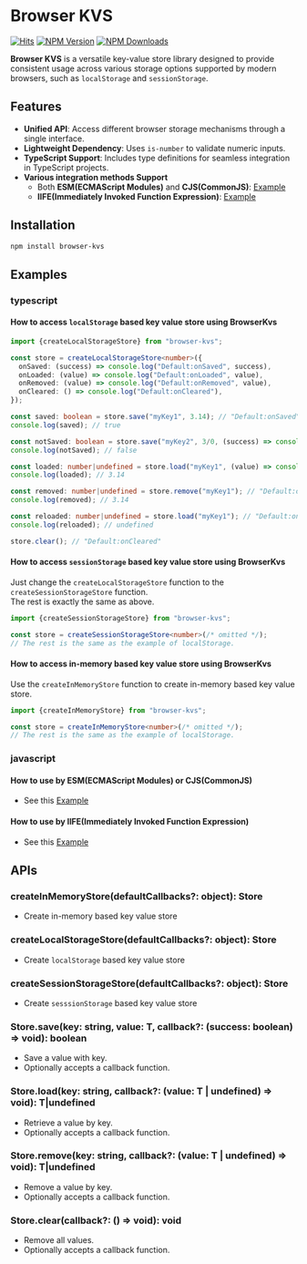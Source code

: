 # Browser KVS

[![Hits](https://hits.seeyoufarm.com/api/count/incr/badge.svg?url=https%3A%2F%2Fgithub.com%2Fniceman114%2Fbrowser-kvs&count_bg=%2379C83D&title_bg=%23555555&icon=&icon_color=%23E7E7E7&title=hits&edge_flat=false)](https://hits.seeyoufarm.com)
[![NPM Version](https://img.shields.io/npm/v/browser-kvs.svg?logo=npm)](https://www.npmjs.com/package/browser-kvs)
[![NPM Downloads](https://img.shields.io/npm/dt/browser-kvs?logo=npm)](https://www.npmjs.com/package/browser-kvs)

**Browser KVS** is a versatile key-value store library designed to provide consistent usage across various storage options supported by modern browsers, such as `localStorage` and `sessionStorage`.

## Features

- **Unified API**: Access different browser storage mechanisms through a single interface.
- **Lightweight Dependency**: Uses `is-number` to validate numeric inputs.
- **TypeScript Support**: Includes type definitions for seamless integration in TypeScript projects.
- **Various integration methods Support**
  - Both **ESM(ECMAScript Modules)** and **CJS(CommonJS)**: [Example](https://codesandbox.io/p/sandbox/drst9t)
  - **IIFE(Immediately Invoked Function Expression)**: [Example](https://drst9t.csb.app/browser-kvs.html)

## Installation

```bash
npm install browser-kvs
```

## Examples

### typescript

#### How to access `localStorage` based key value store using BrowserKvs

```ts
import {createLocalStorageStore} from "browser-kvs";

const store = createLocalStorageStore<number>({
  onSaved: (success) => console.log("Default:onSaved", success),
  onLoaded: (value) => console.log("Default:onLoaded", value),
  onRemoved: (value) => console.log("Default:onRemoved", value),
  onCleared: () => console.log("Default:onCleared"),
});

const saved: boolean = store.save("myKey1", 3.14); // "Default:onSaved" true
console.log(saved); // true

const notSaved: boolean = store.save("myKey2", 3/0, (success) => console.log("onSaved", success)); // "onSaved" false
console.log(notSaved); // false

const loaded: number|undefined = store.load("myKey1", (value) => console.log("onLoaded", value)); // "onLoaded" 3.14
console.log(loaded); // 3.14

const removed: number|undefined = store.remove("myKey1"); // "Default:onRemoved" 3.14
console.log(removed); // 3.14

const reloaded: number|undefined = store.load("myKey1"); // "Default:onLoaded" undefined
console.log(reloaded); // undefined

store.clear(); // "Default:onCleared"
```

#### How to access `sessionStorage` based key value store using BrowserKvs

Just change the `createLocalStorageStore` function to the `createSessionStorageStore` function.
<br />
The rest is exactly the same as above.

```ts
import {createSessionStorageStore} from "browser-kvs";

const store = createSessionStorageStore<number>(/* omitted */);
// The rest is the same as the example of localStorage.
```

#### How to access in-memory based key value store using BrowserKvs

Use the `createInMemoryStore` function to create in-memory based key value store.

```ts
import {createInMemoryStore} from "browser-kvs";

const store = createInMemoryStore<number>(/* omitted */);
// The rest is the same as the example of localStorage.
```

### javascript

#### How to use by **ESM(ECMAScript Modules)** or **CJS(CommonJS)**

- See this [Example](https://codesandbox.io/p/sandbox/drst9t)

#### How to use by **IIFE(Immediately Invoked Function Expression)**

- See this [Example](https://drst9t.csb.app/browser-kvs.html)


## APIs

### createInMemoryStore(defaultCallbacks?: object): Store
- Create in-memory based key value store

### createLocalStorageStore(defaultCallbacks?: object): Store
- Create `localStorage` based key value store

### createSessionStorageStore(defaultCallbacks?: object): Store
- Create `sesssionStorage` based key value store

### Store.save(key: string, value: T, callback?: (success: boolean) => void): boolean
- Save a value with key.
- Optionally accepts a callback function.

### Store.load(key: string, callback?: (value: T | undefined) => void): T|undefined
- Retrieve a value by key.
- Optionally accepts a callback function.

### Store.remove(key: string, callback?: (value: T | undefined) => void): T|undefined
- Remove a value by key.
- Optionally accepts a callback function.

### Store.clear(callback?: () => void): void
- Remove all values.
- Optionally accepts a callback function.
